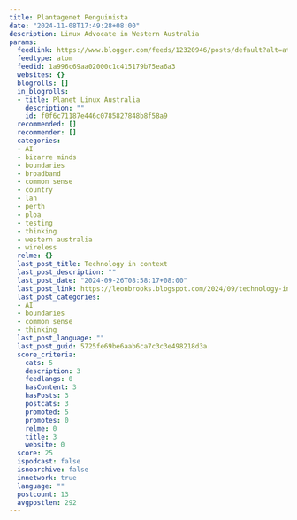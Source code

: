 ```yaml
---
title: Plantagenet Penguinista
date: "2024-11-08T17:49:28+08:00"
description: Linux Advocate in Western Australia
params:
  feedlink: https://www.blogger.com/feeds/12320946/posts/default?alt=atom
  feedtype: atom
  feedid: 1a996c69aa02000c1c415179b75ea6a3
  websites: {}
  blogrolls: []
  in_blogrolls:
  - title: Planet Linux Australia
    description: ""
    id: f0f6c71187e446c0785827848b8f58a9
  recommended: []
  recommender: []
  categories:
  - AI
  - bizarre minds
  - boundaries
  - broadband
  - common sense
  - country
  - lan
  - perth
  - ploa
  - testing
  - thinking
  - western australia
  - wireless
  relme: {}
  last_post_title: Technology in context
  last_post_description: ""
  last_post_date: "2024-09-26T08:58:17+08:00"
  last_post_link: https://leonbrooks.blogspot.com/2024/09/technology-in-context.html
  last_post_categories:
  - AI
  - boundaries
  - common sense
  - thinking
  last_post_language: ""
  last_post_guid: 5725fe69be6aab6ca7c3c3e498218d3a
  score_criteria:
    cats: 5
    description: 3
    feedlangs: 0
    hasContent: 3
    hasPosts: 3
    postcats: 3
    promoted: 5
    promotes: 0
    relme: 0
    title: 3
    website: 0
  score: 25
  ispodcast: false
  isnoarchive: false
  innetwork: true
  language: ""
  postcount: 13
  avgpostlen: 292
---
```

